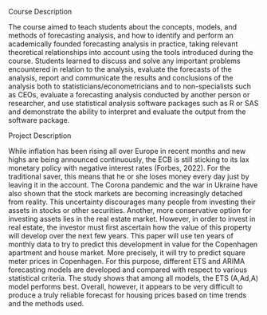 Course Description

The course aimed to teach students about the concepts, models, and methods of forecasting analysis, and how to identify and perform an academically founded forecasting analysis in practice, taking relevant theoretical relationships into account using the tools introduced during the course. Students learned to discuss and solve any important problems encountered in relation to the analysis, evaluate the forecasts of the analysis, report and communicate the results and conclusions of the analysis both to statisticians/econometricians and to non-specialists such as CEOs, evaluate a forecasting analysis conducted by another person or researcher, and use statistical analysis software packages such as R or SAS and demonstrate the ability to interpret and evaluate the output from the software package.

Project Description

While inflation has been rising all over Europe in recent months and new highs are being announced continuously, the ECB is still sticking to its lax monetary policy with negative interest rates (Forbes, 2022). For the traditional saver, this means that he or she loses money every day just by leaving it in the account. The Corona pandemic and the war in Ukraine have also shown that the stock markets are becoming increasingly detached from reality. This uncertainty discourages many people from investing their assets in stocks or other securities. Another, more conservative option for investing assets lies in the real estate market. However, in order to invest in real estate, the investor must first ascertain how the value of this property will develop over the next few years.
This paper will use ten years of monthly data to try to predict this development in value for the Copenhagen apartment and house market. More precisely, it will try to predict square meter prices in Copenhagen. For this purpose, different ETS and ARIMA forecasting models are developed and compared with respect to various statistical criteria. The study shows that among all models, the ETS (A,Ad,A) model performs best. Overall, however, it appears to be very difficult to produce a truly reliable forecast for housing prices based on time trends and the methods used.

